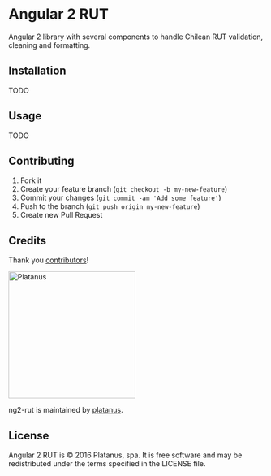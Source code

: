Angular 2 RUT
=============

Angular 2 library with several components to handle Chilean RUT validation, cleaning and formatting.

## Installation

TODO

## Usage

TODO

## Contributing

1. Fork it
2. Create your feature branch (`git checkout -b my-new-feature`)
3. Commit your changes (`git commit -am 'Add some feature'`)
4. Push to the branch (`git push origin my-new-feature`)
5. Create new Pull Request

## Credits

Thank you [contributors](https://github.com/platanus/ng2-rut/graphs/contributors)!

<img src="http://platan.us/gravatar_with_text.png" alt="Platanus" width="250"/>

ng2-rut is maintained by [platanus](http://platan.us).

## License

Angular 2 RUT is © 2016 Platanus, spa. It is free software and may be redistributed under the terms specified in the LICENSE file.
